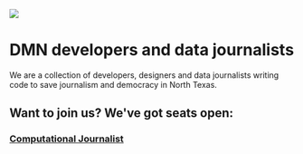 ![](http://res.dallasnews.com/resrsc/images/gl-Logos/dnLogoBLK.png)

# DMN developers and data journalists

We are a collection of developers, designers and data journalists writing code to save journalism and democracy in North Texas.

## Want to join us? We've got seats open:

### [Computational Journalist](computational-journalist.md)
